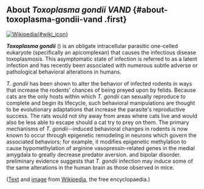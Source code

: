 About *Toxoplasma gondii VAND* {#about-toxoplasma-gondii-vand .first}
------------------------------

[![Wikipedia](/img/wikipedia_logo_v2_en.png){#wiki_icon}](http://en.wikipedia.org/wiki/Toxoplasma_gondii)

***Toxoplasma gondii*** () is an obligate intracellular parasitic
one-celled eukaryote (specifically an apicomplexan) that causes the
infectious disease toxoplasmosis. This asymptomatic state of infection
is referred to as a latent infection and has recently been associated
with numerous subtle adverse or pathological behavioral alterations in
humans.

*T. gondii* has been shown to alter the behavior of infected rodents in
ways that increase the rodents\' chances of being preyed upon by felids.
Because cats are the only hosts within which *T. gondii* can sexually
reproduce to complete and begin its lifecycle, such behavioral
manipulations are thought to be evolutionary adaptations that increase
the parasite\'s reproductive success. The rats would not shy away from
areas where cats live and would also be less able to escape should a cat
try to prey on them. The primary mechanisms of *T. gondii*--induced
behavioral changes in rodents is now known to occur through epigenetic
remodeling in neurons which govern the associated behaviors; for
example, it modifies epigenetic methylation to cause hypomethylation of
arginine vasopressin-related genes in the medial amygdala to greatly
decrease predator aversion. and bipolar disorder. preliminary evidence
suggests that *T. gondii* infection may induce some of the same
alterations in the human brain as those observed in mice.

([Text](http://en.wikipedia.org/wiki/Toxoplasma_gondii) and
[image](https://commons.wikimedia.org/wiki/File:Toxoplasma_gondii_tachy.jpg)
from [Wikipedia](http://en.wikipedia.org/), the free encyclopaedia.)
